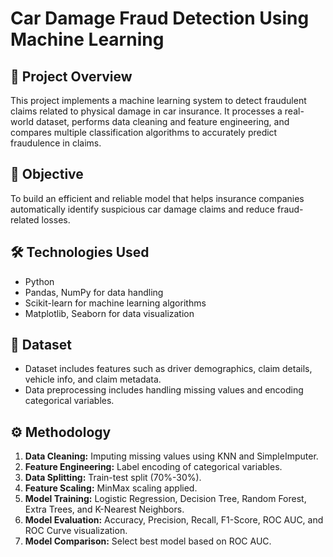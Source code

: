 # Car Damage Fraud Detection Using Machine Learning

## 📌 Project Overview

This project implements a machine learning system to detect fraudulent claims related to physical damage in car insurance. It processes a real-world dataset, performs data cleaning and feature engineering, and compares multiple classification algorithms to accurately predict fraudulence in claims.

## 🧠 Objective

To build an efficient and reliable model that helps insurance companies automatically identify suspicious car damage claims and reduce fraud-related losses.

## 🛠️ Technologies Used

- Python  
- Pandas, NumPy for data handling  
- Scikit-learn for machine learning algorithms  
- Matplotlib, Seaborn for data visualization  

## 📂 Dataset

- Dataset includes features such as driver demographics, claim details, vehicle info, and claim metadata.  
- Data preprocessing includes handling missing values and encoding categorical variables.  

## ⚙️ Methodology

1. **Data Cleaning:** Imputing missing values using KNN and SimpleImputer.  
2. **Feature Engineering:** Label encoding of categorical variables.  
3. **Data Splitting:** Train-test split (70%-30%).  
4. **Feature Scaling:** MinMax scaling applied.  
5. **Model Training:** Logistic Regression, Decision Tree, Random Forest, Extra Trees, and K-Nearest Neighbors.  
6. **Model Evaluation:** Accuracy, Precision, Recall, F1-Score, ROC AUC, and ROC Curve visualization.  
7. **Model Comparison:** Select best model based on ROC AUC.  
